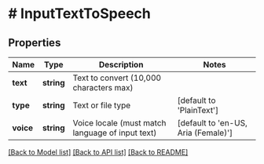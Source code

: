 # # InputTextToSpeech

## Properties

Name | Type | Description | Notes
------------ | ------------- | ------------- | -------------
**text** | **string** | Text to convert (10,000 characters max) |
**type** | **string** | Text or file type | [default to 'PlainText']
**voice** | **string** | Voice locale (must match language of input text) | [default to 'en-US, Aria (Female)']

[[Back to Model list]](../../README.md#models) [[Back to API list]](../../README.md#endpoints) [[Back to README]](../../README.md)
